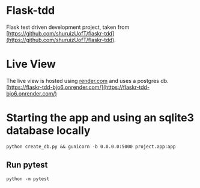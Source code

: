 # Flask-tdd
Flask test driven development project, taken from [https://github.com/shuruizUofT/flaskr-tdd](https://github.com/shuruizUofT/flaskr-tdd).

# Live View
The live view is hosted using [render.com](render.comm) and uses a postgres db.
[https://flaskr-tdd-bjo6.onrender.com/](https://flaskr-tdd-bjo6.onrender.com/)

# Starting the app and using an sqlite3 database locally
`python create_db.py && gunicorn -b 0.0.0.0:5000 project.app:app`

## Run pytest
`python -m pytest`
